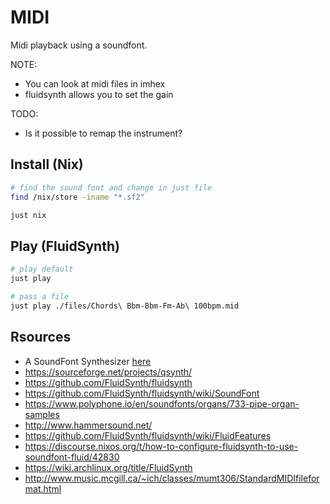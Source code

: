 # MIDI

Midi playback using a soundfont.  

NOTE:

* You can look at midi files in imhex
* fluidsynth allows you to set the gain

TODO:

* Is it possible to remap the instrument?

## Install (Nix)

```sh
# find the sound font and change in just file
find /nix/store -iname "*.sf2"

just nix
```

## Play (FluidSynth)

```sh
# play default
just play

# pass a file
just play ./files/Chords\ Bbm-Bbm-Fm-Ab\ 100bpm.mid
```

## Rsources

* A SoundFont Synthesizer [here](https://www.fluidsynth.org/)
* https://sourceforge.net/projects/qsynth/
* https://github.com/FluidSynth/fluidsynth
* https://github.com/FluidSynth/fluidsynth/wiki/SoundFont
* https://www.polyphone.io/en/soundfonts/organs/733-pipe-organ-samples
* http://www.hammersound.net/
* https://github.com/FluidSynth/fluidsynth/wiki/FluidFeatures
* https://discourse.nixos.org/t/how-to-configure-fluidsynth-to-use-soundfont-fluid/42830
* https://wiki.archlinux.org/title/FluidSynth
* http://www.music.mcgill.ca/~ich/classes/mumt306/StandardMIDIfileformat.html
